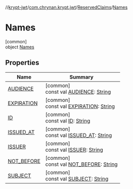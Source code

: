 //[krypt-jwt](../../../../index.md)/[com.chrynan.krypt.jwt](../../index.md)/[ReservedClaims](../index.md)/[Names](index.md)

# Names

[common]\
object [Names](index.md)

## Properties

| Name | Summary |
|---|---|
| [AUDIENCE](-a-u-d-i-e-n-c-e.md) | [common]<br>const val [AUDIENCE](-a-u-d-i-e-n-c-e.md): [String](https://kotlinlang.org/api/latest/jvm/stdlib/kotlin/-string/index.html) |
| [EXPIRATION](-e-x-p-i-r-a-t-i-o-n.md) | [common]<br>const val [EXPIRATION](-e-x-p-i-r-a-t-i-o-n.md): [String](https://kotlinlang.org/api/latest/jvm/stdlib/kotlin/-string/index.html) |
| [ID](-i-d.md) | [common]<br>const val [ID](-i-d.md): [String](https://kotlinlang.org/api/latest/jvm/stdlib/kotlin/-string/index.html) |
| [ISSUED_AT](-i-s-s-u-e-d_-a-t.md) | [common]<br>const val [ISSUED_AT](-i-s-s-u-e-d_-a-t.md): [String](https://kotlinlang.org/api/latest/jvm/stdlib/kotlin/-string/index.html) |
| [ISSUER](-i-s-s-u-e-r.md) | [common]<br>const val [ISSUER](-i-s-s-u-e-r.md): [String](https://kotlinlang.org/api/latest/jvm/stdlib/kotlin/-string/index.html) |
| [NOT_BEFORE](-n-o-t_-b-e-f-o-r-e.md) | [common]<br>const val [NOT_BEFORE](-n-o-t_-b-e-f-o-r-e.md): [String](https://kotlinlang.org/api/latest/jvm/stdlib/kotlin/-string/index.html) |
| [SUBJECT](-s-u-b-j-e-c-t.md) | [common]<br>const val [SUBJECT](-s-u-b-j-e-c-t.md): [String](https://kotlinlang.org/api/latest/jvm/stdlib/kotlin/-string/index.html) |
